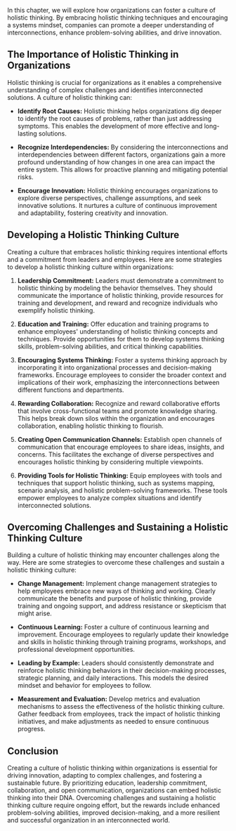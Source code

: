 
In this chapter, we will explore how organizations can foster a culture of holistic thinking. By embracing holistic thinking techniques and encouraging a systems mindset, companies can promote a deeper understanding of interconnections, enhance problem-solving abilities, and drive innovation.

The Importance of Holistic Thinking in Organizations
----------------------------------------------------

Holistic thinking is crucial for organizations as it enables a comprehensive understanding of complex challenges and identifies interconnected solutions. A culture of holistic thinking can:

* **Identify Root Causes:** Holistic thinking helps organizations dig deeper to identify the root causes of problems, rather than just addressing symptoms. This enables the development of more effective and long-lasting solutions.

* **Recognize Interdependencies:** By considering the interconnections and interdependencies between different factors, organizations gain a more profound understanding of how changes in one area can impact the entire system. This allows for proactive planning and mitigating potential risks.

* **Encourage Innovation:** Holistic thinking encourages organizations to explore diverse perspectives, challenge assumptions, and seek innovative solutions. It nurtures a culture of continuous improvement and adaptability, fostering creativity and innovation.

Developing a Holistic Thinking Culture
--------------------------------------

Creating a culture that embraces holistic thinking requires intentional efforts and a commitment from leaders and employees. Here are some strategies to develop a holistic thinking culture within organizations:

1. **Leadership Commitment:** Leaders must demonstrate a commitment to holistic thinking by modeling the behavior themselves. They should communicate the importance of holistic thinking, provide resources for training and development, and reward and recognize individuals who exemplify holistic thinking.

2. **Education and Training:** Offer education and training programs to enhance employees' understanding of holistic thinking concepts and techniques. Provide opportunities for them to develop systems thinking skills, problem-solving abilities, and critical thinking capabilities.

3. **Encouraging Systems Thinking:** Foster a systems thinking approach by incorporating it into organizational processes and decision-making frameworks. Encourage employees to consider the broader context and implications of their work, emphasizing the interconnections between different functions and departments.

4. **Rewarding Collaboration:** Recognize and reward collaborative efforts that involve cross-functional teams and promote knowledge sharing. This helps break down silos within the organization and encourages collaboration, enabling holistic thinking to flourish.

5. **Creating Open Communication Channels:** Establish open channels of communication that encourage employees to share ideas, insights, and concerns. This facilitates the exchange of diverse perspectives and encourages holistic thinking by considering multiple viewpoints.

6. **Providing Tools for Holistic Thinking:** Equip employees with tools and techniques that support holistic thinking, such as systems mapping, scenario analysis, and holistic problem-solving frameworks. These tools empower employees to analyze complex situations and identify interconnected solutions.

Overcoming Challenges and Sustaining a Holistic Thinking Culture
----------------------------------------------------------------

Building a culture of holistic thinking may encounter challenges along the way. Here are some strategies to overcome these challenges and sustain a holistic thinking culture:

* **Change Management:** Implement change management strategies to help employees embrace new ways of thinking and working. Clearly communicate the benefits and purpose of holistic thinking, provide training and ongoing support, and address resistance or skepticism that might arise.

* **Continuous Learning:** Foster a culture of continuous learning and improvement. Encourage employees to regularly update their knowledge and skills in holistic thinking through training programs, workshops, and professional development opportunities.

* **Leading by Example:** Leaders should consistently demonstrate and reinforce holistic thinking behaviors in their decision-making processes, strategic planning, and daily interactions. This models the desired mindset and behavior for employees to follow.

* **Measurement and Evaluation:** Develop metrics and evaluation mechanisms to assess the effectiveness of the holistic thinking culture. Gather feedback from employees, track the impact of holistic thinking initiatives, and make adjustments as needed to ensure continuous progress.

Conclusion
----------

Creating a culture of holistic thinking within organizations is essential for driving innovation, adapting to complex challenges, and fostering a sustainable future. By prioritizing education, leadership commitment, collaboration, and open communication, organizations can embed holistic thinking into their DNA. Overcoming challenges and sustaining a holistic thinking culture require ongoing effort, but the rewards include enhanced problem-solving abilities, improved decision-making, and a more resilient and successful organization in an interconnected world.
